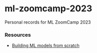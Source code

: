 # ml-zoomcamp-2023
Personal records for ML ZoomCamp 2023 


### Resources
- [Building ML models from scratch](https://youtube.com/playlist?list=PLcWfeUsAys2k_xub3mHks85sBHZvg24Jd&si=9z4lgA34yEOXEijx) 
